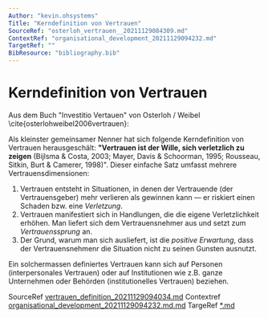 ```yaml
---
Author: "kevin.ohsystems"
Title: "Kerndefinition von Vertrauen"
SourceRef: "osterloh_vertrauen__20211129084309.md" 
ContextRef: "organisational_development_20211129094232.md"
TargetRef: ""
BibResource: "bibliography.bib"
---
```


# Kerndefinition von Vertrauen

Aus dem Buch "Investitio Vertauen" von Osterloh / Weibel \cite{osterlohweibel2006vertrauen}: 

Als kleinster gemeinsamer Nenner hat sich folgende Kerndefinition von Vertrauen herausgeschält: **"Vertrauen ist der Wille, sich verletzlich zu zeigen** (Bijlsma & Costa, 2003; Mayer, Davis & Schoorman, 1995; Rousseau, Sitkin, Burt & Camerer, 1998)". Dieser einfache Satz umfasst mehrere Vertrauensdimensionen:
1. Vertrauen entsteht in Situationen, in denen der Vertrauende (der Vertrauensgeber) mehr verlieren als gewinnen kann — er riskiert einen Schaden bzw. eine _Verletzung_.
2. Vertrauen manifestiert sich in Handlungen, die die eigene Verletzlichkeit erhöhen. Man liefert sich dem Vertrauensnehmer aus und setzt zum _Vertrauenssprung_ an.
3. Der Grund, warum man sich ausliefert, ist die _positive Erwartung_, dass der Vertrauensnehmenr die Situation nicht zu seinen Gunsten ausnutzt.

Ein solchermassen definiertes Vertrauen kann sich auf Personen (interpersonales Vertrauen) oder auf Institutionen wie z.B. ganze Unternehmen oder Behörden (institutionelles Vertrauen) beziehen.

SourceRef [vertrauen_definition_20211129094034.md](vertrauen_definition_20211129094034.md)
Contextref [organisational_development_20211129094232.md.md](organisational_development_20211129094232.md.md)
TargeRef [*.md](*.md)
